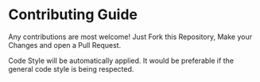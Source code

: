 ﻿# Contributing Guide

Any contributions are most  welcome!
Just Fork this Repository, Make your Changes and open a Pull Request. 

Code Style will be automatically applied. 
It would be preferable if the general code style is being respected.